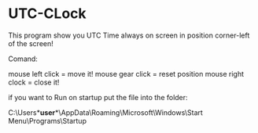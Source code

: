 # UTC-CLock

This program show you UTC Time always on screen in position corner-left of the screen!


Comand:

mouse left click = move it!
mouse gear click = reset position
mouse right clock = close it!


if you want to Run on startup put the file into the folder:

C:\Users\***user***\AppData\Roaming\Microsoft\Windows\Start Menu\Programs\Startup
